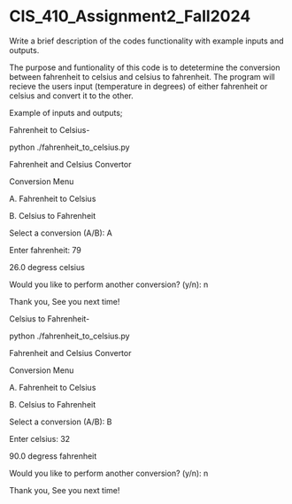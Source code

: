 # CIS_410_Assignment2_Fall2024
Write a brief description of the codes functionality with example inputs and outputs. 

The purpose and funtionality of this code is to detetermine the conversion between fahrenheit to celsius and celsius to fahrenheit. The program will recieve the users input (temperature in degrees) of either fahrenheit or celsius and convert it to the other.

Example of inputs and outputs; 

Fahrenheit to Celsius-

python ./fahrenheit_to_celsius.py

Fahrenheit and Celsius Convertor

Conversion Menu

A. Fahrenheit to Celsius

B. Celsius to Fahrenheit

Select a conversion (A/B): A

Enter fahrenheit: 79

26.0 degress celsius

Would you like to perform another conversion? (y/n): n

Thank you, See you next time!


Celsius to Fahrenheit-

python ./fahrenheit_to_celsius.py

Fahrenheit and Celsius Convertor

Conversion Menu

A. Fahrenheit to Celsius

B. Celsius to Fahrenheit

Select a conversion (A/B): B

Enter celsius: 32

90.0 degress fahrenheit

Would you like to perform another conversion? (y/n): n

Thank you, See you next time!

